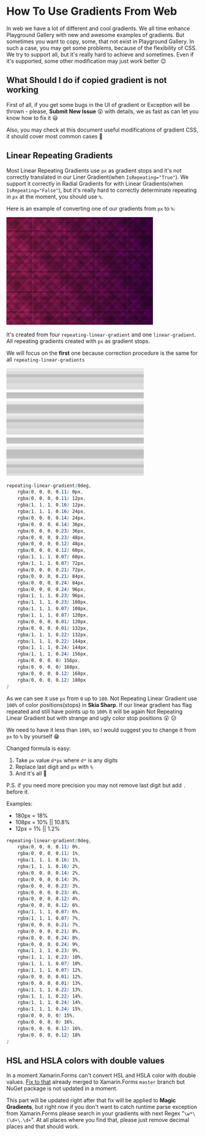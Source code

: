 # How To Use Gradients From Web

In web we have a lot of different and cool gradients. We all time enhance Playground Gallery with new and awesome examples of gradients. But sometimes you want to copy, some, that not exist in Playground Gallery. In such a case, you may get some problems, because of the flexibility of CSS. We try to support all, but it's really hard to achieve and sometimes. Even if it's supported, some other modification may just work better 😉

## What Should I do if copied gradient is not working

First of all, if you get some bugs in the UI of gradient or Exception will be thrown - please, **Submit New Issue** 😲 with details, we as fast as can let you know how to fix it 😃

Also, you may check at this document useful modifications of gradient CSS, it should cover most common cases 🤯

## Linear Repeating Gradients

Most Linear Repeating Gradients use `px` as gradient stops and it's not correctly translated in our Liner Gradient(when `IsRepeating="True"`). We support it correctly in Radial Gradients for with Linear Gradients(when `IsRepeating="False"`), but it's really hard to correctly determinate repeating in `px` at the moment, you should use `%`.

Here is an example of converting one of our gradients from `px` to `%`:

<img src="..\Assets\RepeatedAngularGradient.png" height="280">

It's created from four `repeating-linear-gradient` and one `linear-gradient`. All repeating gradients created with `px` as gradient stops.

We will focus on the **first** one because correction procedure is the same for all `repeating-linear-gradients`

<img src="..\Assets\PartOfRepeatedAngularGradient.png" height="280">

```css
repeating-linear-gradient(0deg, 
    rgba(0, 0, 0, 0.11) 0px, 
    rgba(0, 0, 0, 0.11) 12px, 
    rgba(1, 1, 1, 0.16) 12px, 
    rgba(1, 1, 1, 0.16) 24px, 
    rgba(0, 0, 0, 0.14) 24px, 
    rgba(0, 0, 0, 0.14) 36px, 
    rgba(0, 0, 0, 0.23) 36px, 
    rgba(0, 0, 0, 0.23) 48px, 
    rgba(0, 0, 0, 0.12) 48px, 
    rgba(0, 0, 0, 0.12) 60px, 
    rgba(1, 1, 1, 0.07) 60px, 
    rgba(1, 1, 1, 0.07) 72px, 
    rgba(0, 0, 0, 0.21) 72px, 
    rgba(0, 0, 0, 0.21) 84px, 
    rgba(0, 0, 0, 0.24) 84px, 
    rgba(0, 0, 0, 0.24) 96px, 
    rgba(1, 1, 1, 0.23) 96px, 
    rgba(1, 1, 1, 0.23) 108px, 
    rgba(1, 1, 1, 0.07) 108px, 
    rgba(1, 1, 1, 0.07) 120px, 
    rgba(0, 0, 0, 0.01) 120px, 
    rgba(0, 0, 0, 0.01) 132px, 
    rgba(1, 1, 1, 0.22) 132px, 
    rgba(1, 1, 1, 0.22) 144px, 
    rgba(1, 1, 1, 0.24) 144px, 
    rgba(1, 1, 1, 0.24) 156px, 
    rgba(0, 0, 0, 0) 156px, 
    rgba(0, 0, 0, 0) 168px, 
    rgba(0, 0, 0, 0.12) 168px, 
    rgba(0, 0, 0, 0.12) 180px
)
```

As we can see it use `px` from `0` up to `180`. Not Repeating Linear Gradient use `100%` of color positions(stops) in **Skia Sharp**. If our linear gradient has flag repeated and still have points up to `100%` it will be again Not Repeating Linear Gradient but with strange and ugly color stop positions 😮 😥 

We need to have it less than `100%`, so I would suggest you to change it from `px` to `%` by yourself 😁

Changed formula is easy: 
1. Take `px` value `d*px` where `d*` is any digits
2. Replace last digit and `px` with `%` 
3. And it's all 👻

P.S. if you need more precision you may not remove last digit but add `.` before it.

Examples:
* 180px = 18%
* 108px = 10% || 10.8%
* 12px = 1% || 1.2%

```css
repeating-linear-gradient(0deg, 
    rgba(0, 0, 0, 0.11) 0%, 
    rgba(0, 0, 0, 0.11) 1%, 
    rgba(1, 1, 1, 0.16) 1%, 
    rgba(1, 1, 1, 0.16) 2%, 
    rgba(0, 0, 0, 0.14) 2%, 
    rgba(0, 0, 0, 0.14) 3%, 
    rgba(0, 0, 0, 0.23) 3%, 
    rgba(0, 0, 0, 0.23) 4%, 
    rgba(0, 0, 0, 0.12) 4%, 
    rgba(0, 0, 0, 0.12) 6%, 
    rgba(1, 1, 1, 0.07) 6%, 
    rgba(1, 1, 1, 0.07) 7%, 
    rgba(0, 0, 0, 0.21) 7%, 
    rgba(0, 0, 0, 0.21) 8%, 
    rgba(0, 0, 0, 0.24) 8%, 
    rgba(0, 0, 0, 0.24) 9%, 
    rgba(1, 1, 1, 0.23) 9%, 
    rgba(1, 1, 1, 0.23) 10%, 
    rgba(1, 1, 1, 0.07) 10%, 
    rgba(1, 1, 1, 0.07) 12%, 
    rgba(0, 0, 0, 0.01) 12%, 
    rgba(0, 0, 0, 0.01) 13%, 
    rgba(1, 1, 1, 0.22) 13%, 
    rgba(1, 1, 1, 0.22) 14%, 
    rgba(1, 1, 1, 0.24) 14%, 
    rgba(1, 1, 1, 0.24) 15%, 
    rgba(0, 0, 0, 0) 15%, 
    rgba(0, 0, 0, 0) 16%, 
    rgba(0, 0, 0, 0.12) 16%, 
    rgba(0, 0, 0, 0.12) 18%
)
```

## HSL and HSLA colors with double values

In a moment Xamarin.Forms can't convert HSL and HSLA color with double values. [Fix to that](https://github.com/xamarin/Xamarin.Forms/pull/8114) already merged to Xamarin.Forms `master` branch but NuGet package is not updated in a moment.

This part will be updated right after that fix will be applied to **Magic Gradients**, but right now if you don't want to catch runtime parse exception from Xamarin.Forms please search in your gradients with next Regex "`\w*\(\d+\.\d+`". At all places where you find that, please just remove decimal places and that should work.




